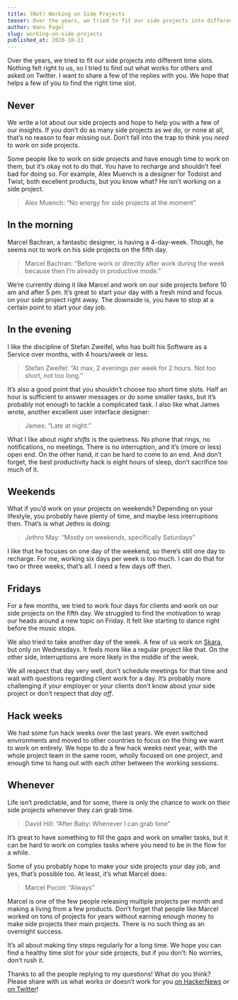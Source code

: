 ```yaml
---
title: (Not) Working on Side Projects
teaser: Over the years, we tried to fit our side projects into different time slots. Nothing felt right to us, so I tried to find out what works for others.
author: Hans Pagel
slug: working-on-side-projects
published_at: 2020-10-23
---
```


Over the years, we tried to fit our side projects into different time slots. Nothing felt right to us, so I tried to find out what works for others and asked on Twitter. I want to share a few of the replies with you. We hope that helps a few of you to find the right time slot.

## Never
We write a lot about our side projects and hope to help you with a few of our insights. If you don’t do as many side projects as we do, or none at all, that’s no reason to fear missing out. Don’t fall into the trap to think you *need* to work on side projects.

Some people like to work on side projects and have enough time to work on them, but it’s okay not to do that. You have to recharge and shouldn’t feel bad for doing so. For example, Alex Muench is a designer for Todoist and Twist, both excellent products, but you know what? He isn’t working on a side project.

> Alex Muench: “No energy for side projects at the moment”<br>

## In the morning
Marcel Bachran, a fantastic designer, is having a 4-day-week. Though, he seems not to work on his side projects on the fifth day.

> Marcel Bachran: “Before work or directly after work during the week because then I’m already in productive mode.”<br>

We’re currently doing it like Marcel and work on our side projects before 10 am and after 5 pm. It’s great to start your day with a fresh mind and focus on your side project right away. The downside is, you have to stop at a certain point to start your day job.

## In the evening
I like the discipline of Stefan Zweifel, who has built his Software as a Service over months, with 4 hours/week or less.

> Stefan Zweifel: “At max, 2 evenings per week for 2 hours. Not too short, not too long.”<br>

It’s also a good point that you shouldn’t choose too short time slots. Half an hour is sufficient to answer messages or do some smaller tasks, but it’s probably not enough to tackle a complicated task. I also like what James wrote, another excellent user interface designer:

> James: “Late at night.”<br>

What I like about *night shifts* is the quietness. No phone that rings, no notifications, no meetings. There is no interruption, and it’s (more or less) open end. On the other hand, it can be hard to come to an end. And don’t forget, the best productivity hack is eight hours of sleep, don’t sacrifice too much of it.

## Weekends
What if you’d work on your projects on weekends? Depending on your lifestyle, you probably have plenty of time, and maybe less interruptions then. That’s is what Jethro is doing:

> Jethro May: “Mostly on weekends, specifically Saturdays”<br>

I like that he focuses on one day of the weekend, so there’s still one day to recharge. For me, working six days per week is too much. I can do that for two or three weeks, that’s all. I need a few days off then.

## Fridays
For a few months, we tried to work four days for clients and work on our side projects on the fifth day. We struggled to find the motivation to wrap our heads around a new topic on Friday. It felt like starting to dance right before the music stops.

We also tried to take another day of the week. A few of us work on [Skara](https://skara.io), but only on Wednesdays. It feels more like a regular project like that. On the other side, interruptions are more likely in the middle of the week.

We all respect that day very well, don’t schedule meetings for that time and wait with questions regarding client work for a day. It’s probably more challenging if your employer or your clients don’t know about your side project or don’t respect that *day off*.

## Hack weeks
We had some fun hack weeks over the last years. We even switched environments and moved to other countries to focus on the thing we want to work on entirely. We hope to do a few hack weeks next year, with the whole project team in the same room, wholly focused on one project, and enough time to hang out with each other between the working sessions.

## Whenever
Life isn’t predictable, and for some, there is only the chance to work on their side projects whenever they can grab time.

> David Hill: “After Baby: Whenever I can grab time”<br>

It’s great to have something to fill the gaps and work on smaller tasks, but it can be hard to work on complex tasks where you need to be in the flow for a while.

Some of you probably hope to make your side projects your day job, and yes, that’s possible too. At least, it’s what Marcel does:

> Marcel Pociot: “Always”<br>

Marcel is one of the few people releasing multiple projects per month and making a living from a few products. Don’t forget that people like Marcel worked on tons of projects for years without earning enough money to make side projects their main projects. There is no such thing as an overnight success.

It’s all about making tiny steps regularly for a long time. We hope you can find a healthy time slot for your side projects, but if you don’t: No worries, don’t rush it.

Thanks to all the people replying to my questions! What do you think? Please share with us what works or doesn’t work for you [on HackerNews](https://news.ycombinator.com/item?id=24867323) or [on Twitter](https://twitter.com/hanspagel/status/1319562954652659712)!